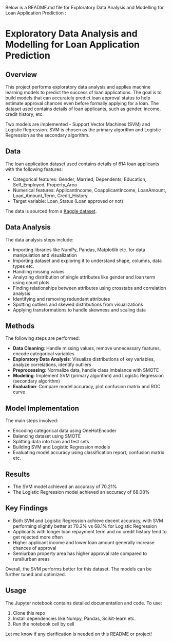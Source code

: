  Below is a README.md file for Exploratory Data Analysis and Modelling for Loan Application Prediction :

# Exploratory Data Analysis and Modelling for Loan Application Prediction

## Overview
This project performs exploratory data analysis and applies machine learning models to predict the success of loan applications.
The goal is to build models that can accurately predict loan approval status to help estimate approval chances even before formally applying for a loan.
The dataset used contains details of loan applicants, such as gender, income, credit history, etc. 

Two models are implemented - Support Vector Machines (SVM) and Logistic Regression. SVM is chosen as the primary algorithm and Logistic Regression as the secondary algorithm.

## Data
The loan application dataset used contains details of 614 loan applicants with the following features:

- Categorical features: Gender, Married, Dependents, Education, Self_Employed, Property_Area  
- Numerical features: ApplicantIncome, CoapplicantIncome, LoanAmount, Loan_Amount_Term, Credit_History
- Target variable: Loan_Status (Loan approved or not)

The data is sourced from a [Kaggle dataset](https://www.kaggle.com/burak3ergun/loan-data-set).

## Data Analysis
The data analysis steps include:

- Importing libraries like NumPy, Pandas, Matplotlib etc. for data manipulation and visualization
- Importing dataset and exploring it to understand shape, columns, data types etc. 
- Handling missing values 
- Analyzing distribution of single attributes like gender and loan term using count plots
- Finding relationships between attributes using crosstabs and correlation analysis 
- Identifying and removing redundant attributes
- Spotting outliers and skewed distributions from visualizations
- Applying transformations to handle skewness and scaling data

## Methods
The following steps are performed:

- **Data Cleaning**: Handle missing values, remove unnecessary features, encode categorical variables
- **Exploratory Data Analysis**: Visualize distributions of key variables, analyze correlations, identify outliers
- **Preprocessing**: Normalize data, handle class imbalance with SMOTE 
- **Modeling**: Implement SVM (primary algorithm) and Logistic Regression (secondary algorithm)
- **Evaluation**: Compare model accuracy, plot confusion matrix and ROC curve

## Model Implementation
The main steps involved:

- Encoding categorical data using OneHotEncoder
- Balancing dataset using SMOTE 
- Splitting data into train and test sets
- Building SVM and Logistic Regression models
- Evaluating model accuracy using classification report, confusion matrix etc.

## Results
- The SVM model achieved an accuracy of 70.21% 
- The Logistic Regression model achieved an accuracy of 68.08%

## Key Findings

- Both SVM and Logistic Regression achieve decent accuracy, with SVM performing slightly better at 70.2% vs 68.1% for Logistic Regression
- Applicants with longer loan repayment term and no credit history tend to get rejected more often 
- Higher applicant income and lower loan amount generally increase chances of approval
- Semiurban property area has higher approval rate compared to rural/urban areas

Overall, the SVM performs better for this dataset. The models can be further tuned and optimized.

## Usage
The Jupyter notebook contains detailed documentation and code. 
To use:
1. Clone this repo
2. Install dependencies like Numpy, Pandas, Scikit-learn etc.  
3. Run the notebook cell by cell

Let me know if any clarification is needed on this README or project!

